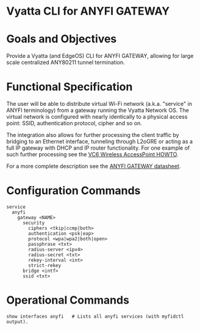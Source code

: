 Vyatta CLI for ANYFI GATEWAY
============================

# Goals and Objectives

Provide a Vyatta (and EdgeOS) CLI for ANYFI GATEWAY, allowing for large scale
centralized ANY80211 tunnel termination.

# Functional Specification

The user will be able to distribute virtual Wi-Fi network (a.k.a. "service" in
ANYFI terminology) from a gateway running the Vyatta Network OS. The virtual
network is configured with nearly identically to a physical access point: SSID,
authentication protocol, cipher and so on.

The integration also allows for further processing the client traffic by bridging
to an Ethernet interface, tunneling through L2oGRE or acting as a full IP gateway
with DHCP and IP router functionality. For one example of such further processing
see the [VC6 Wireless AccessPoint HOWTO](http://www.vyatta.org/node/3443).

For a more complete description see the
[ANYFI GATEWAY datasheet](http://www.anyfinetworks.com/files/anyfi-gateway-datasheet.pdf).

# Configuration Commands

    service
      anyfi
        gateway <NAME>
          security
            ciphers <tkip|ccmp|both>
            authentication <psk|eap>
            protocol <wpa|wpa2|both|open>
            passphrase <txt>
            radius-server <ipv4>
            radius-secret <txt>
            rekey-interval <int>
            strict-rekey
          bridge <intf>
          ssid <txt>

# Operational Commands

    show interfaces anyfi   # Lists all anyfi services (with myfidctl output).

